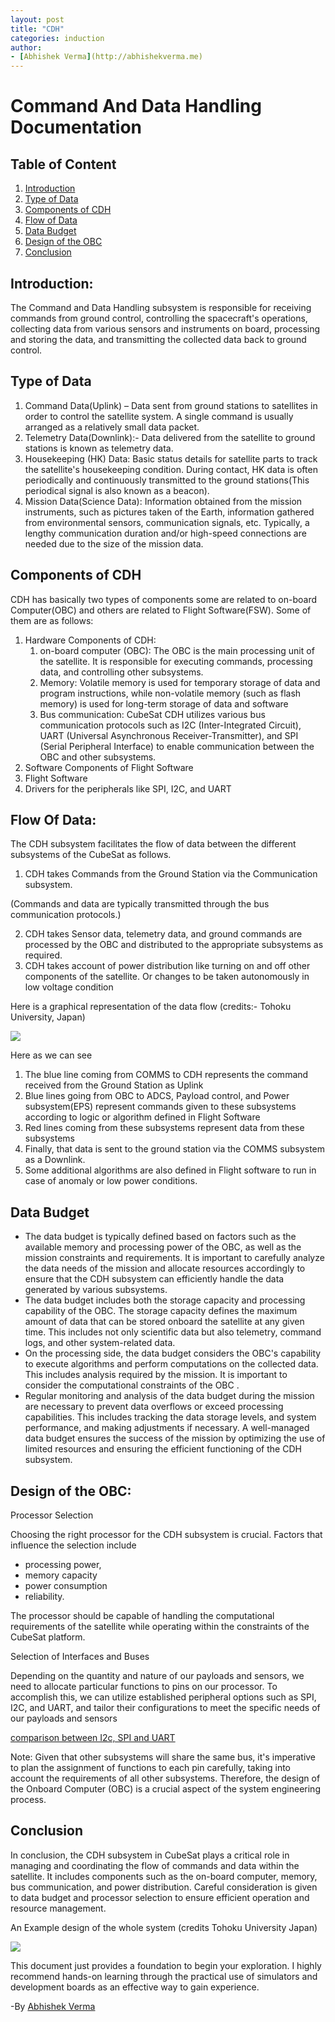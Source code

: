 ```yaml
---
layout: post
title: "CDH"
categories: induction
author:
- [Abhishek Verma](http://abhishekverma.me)
---
```


# Command And Data Handling Documentation

## Table of Content

1. [Introduction](#_page0_x36.00_y193.43)
1. [Type of Data](#_page0_x36.00_y296.77)
1. [Components of CDH](#_page0_x36.00_y516.49)
1. [Flow of Data](#_page1_x36.00_y0.00)
1. [Data Budget](#_page1_x36.00_y459.92)
1. [Design of the OBC](#_page2_x36.00_y0.00)
1. [Conclusion](#_page2_x36.00_y330.93)

<a name="_page0_x36.00_y193.43"></a>

## Introduction:

The Command and Data Handling subsystem is responsible for receiving commands from ground control, controlling the spacecraft's operations, collecting data from various sensors and instruments on board, processing and storing the data, and transmitting the collected data back to ground control.

<a name="_page0_x36.00_y296.77"></a>

## Type of Data

1. Command Data(Uplink) – Data sent from ground stations to satellites in order to control the satellite system. A single command is usually arranged as a relatively small data packet.
1. Telemetry Data(Downlink):- Data delivered from the satellite to ground stations is known as telemetry data.
1. Housekeeping (HK) Data: Basic status details for satellite parts to track the satellite's housekeeping condition. During contact, HK data is often periodically and continuously transmitted to the ground stations(This periodical signal is also known as a beacon).
1. Mission Data(Science Data): Information obtained from the mission instruments, such as pictures taken of the Earth, information gathered from environmental sensors, communication signals, etc. Typically, a lengthy communication duration and/or high-speed connections are needed due to the size of the mission data.

<a name="_page0_x36.00_y516.49"></a>

## Components of CDH

CDH has basically two types of components some are related to on-board Computer(OBC) and others are related to Flight Software(FSW). Some of them are as follows:

1. Hardware Components of CDH:
   1. on-board computer (OBC): The OBC is the main processing unit of the satellite. It is responsible for executing commands, processing data, and controlling other subsystems.
   1. Memory: Volatile memory is used for temporary storage of data and program instructions, while non-volatile memory (such as flash memory) is used for long-term storage of data and software
   1. Bus communication: CubeSat CDH utilizes various bus communication protocols such as I2C (Inter-Integrated Circuit), UART (Universal Asynchronous Receiver-Transmitter), and SPI (Serial Peripheral Interface) to enable communication between the OBC and other subsystems.
1. Software Components of Flight Software
1. Flight Software
1. Drivers for the peripherals like SPI, I2C, and UART

<a name="_page1_x36.00_y0.00"></a>

## Flow Of Data:

The CDH subsystem facilitates the flow of data between the different subsystems of the CubeSat as follows.

1. CDH takes Commands from the Ground Station via the Communication subsystem.

(Commands and data are typically transmitted through the bus communication protocols.)

2. CDH takes Sensor data, telemetry data, and ground commands are processed by the OBC and distributed to the appropriate subsystems as required.
2. CDH takes account of power distribution like turning on and off other components of the satellite. Or changes to be taken autonomously in low voltage condition

Here is a graphical representation of the data flow (credits:- Tohoku University, Japan)

![](Aspose.Words.c918ae47-991b-4809-9d7a-349487529ab8.001.jpeg)

Here as we can see

1. The blue line coming from COMMS to CDH represents the command received from the Ground Station as Uplink
1. Blue lines going from OBC to ADCS, Payload control, and Power subsystem(EPS) represent commands given to these subsystems according to logic or algorithm defined in Flight Software
1. Red lines coming from these subsystems represent data from these subsystems
1. Finally, that data is sent to the ground station via the COMMS subsystem as a Downlink.
1. Some additional algorithms are also defined in Flight software to run in case of anomaly or low power conditions.

<a name="_page1_x36.00_y459.92"></a>

## Data Budget

- The data budget is typically defined based on factors such as the available memory and processing power of the OBC, as well as the mission constraints and requirements. It is important to carefully analyze the data needs of the mission and allocate resources accordingly to ensure that the CDH subsystem can efficiently handle the data generated by various subsystems.
- The data budget includes both the storage capacity and processing capability of the OBC. The storage capacity defines the maximum amount of data that can be stored onboard the satellite at any given time. This includes not only scientific data but also telemetry, command logs, and other system-related data.
- On the processing side, the data budget considers the OBC's capability to execute algorithms and perform computations on the collected data. This includes analysis required by the mission. It is important to consider the computational constraints of the OBC .
- Regular monitoring and analysis of the data budget during the mission are necessary to prevent data overflows or exceed processing capabilities. This includes tracking the data storage levels, and system performance, and making adjustments if necessary. A well-managed data budget ensures the success of the mission by optimizing the use of limited resources and ensuring the efficient functioning of the CDH subsystem.

<a name="_page2_x36.00_y0.00"></a>

## Design of the OBC:

Processor Selection

Choosing the right processor for the CDH subsystem is crucial. Factors that influence the selection include

- processing power,
- memory capacity
- power consumption
- reliability.

The processor should be capable of handling the computational requirements of the satellite while operating within the constraints of the CubeSat platform.

Selection of Interfaces and Buses

Depending on the quantity and nature of our payloads and sensors, we need to allocate particular functions to pins on our processor. To accomplish this, we can utilize established peripheral options such as SPI, I2C, and UART, and tailor their configurations to meet the specific needs of our payloads and sensors

[comparison between I2c, SPI and UART](https://www.seeedstudio.com/blog/2019/09/25/uart-vs-i2c-vs-spi-communication-protocols-and-uses/)

Note: Given that other subsystems will share the same bus, it's imperative to plan the assignment of functions to each pin carefully, taking into account the requirements of all other subsystems. Therefore, the design of the Onboard Computer (OBC) is a crucial aspect of the system engineering process.

<a name="_page2_x36.00_y330.93"></a>

## Conclusion

In conclusion, the CDH subsystem in CubeSat plays a critical role in managing and coordinating the flow of commands and data within the satellite. It includes components such as the on-board computer, memory, bus communication, and power distribution. Careful consideration is given to data budget and processor selection to ensure efficient operation and resource management.

An Example design of the whole system (credits Tohoku University Japan)

![](Aspose.Words.c918ae47-991b-4809-9d7a-349487529ab8.002.jpeg)

This document just provides a foundation to begin your exploration. I highly recommend hands-on learning through the practical use of simulators and development boards as an effective way to gain experience.

-By [Abhishek Verma](http://abhishekverma.me)
